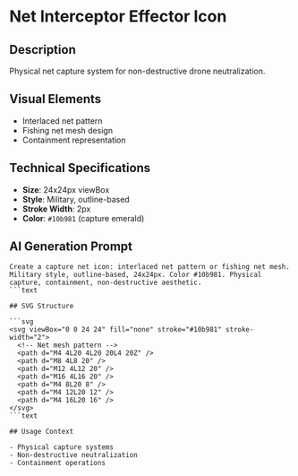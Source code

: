 # Net Interceptor Effector Icon

## Description

Physical net capture system for non-destructive drone neutralization.

## Visual Elements

- Interlaced net pattern
- Fishing net mesh design
- Containment representation

## Technical Specifications

- **Size**: 24x24px viewBox
- **Style**: Military, outline-based
- **Stroke Width**: 2px
- **Color**: `#10b981` (capture emerald)

## AI Generation Prompt

```text
Create a capture net icon: interlaced net pattern or fishing net mesh. Military style, outline-based, 24x24px. Color #10b981. Physical capture, containment, non-destructive aesthetic.
```text

## SVG Structure

```svg
<svg viewBox="0 0 24 24" fill="none" stroke="#10b981" stroke-width="2">
  <!-- Net mesh pattern -->
  <path d="M4 4L20 4L20 20L4 20Z" />
  <path d="M8 4L8 20" />
  <path d="M12 4L12 20" />
  <path d="M16 4L16 20" />
  <path d="M4 8L20 8" />
  <path d="M4 12L20 12" />
  <path d="M4 16L20 16" />
</svg>
```text

## Usage Context

- Physical capture systems
- Non-destructive neutralization
- Containment operations
